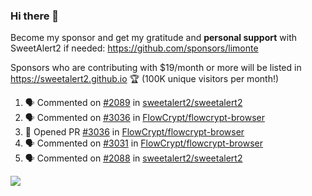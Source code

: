 ### Hi there 👋

Become my sponsor and get my gratitude and **personal support** with SweetAlert2 if needed: https://github.com/sponsors/limonte

Sponsors who are contributing with $19/month or more will be listed in https://sweetalert2.github.io 🏆 (100K unique visitors per month!)

<!--START_SECTION:activity-->
1. 🗣 Commented on [#2089](https://github.com/sweetalert2/sweetalert2/issues/2089) in [sweetalert2/sweetalert2](https://github.com/sweetalert2/sweetalert2)
2. 🗣 Commented on [#3036](https://github.com/FlowCrypt/flowcrypt-browser/issues/3036) in [FlowCrypt/flowcrypt-browser](https://github.com/FlowCrypt/flowcrypt-browser)
3. 💪 Opened PR [#3036](https://github.com/FlowCrypt/flowcrypt-browser/pull/3036) in [FlowCrypt/flowcrypt-browser](https://github.com/FlowCrypt/flowcrypt-browser)
4. 🗣 Commented on [#3031](https://github.com/FlowCrypt/flowcrypt-browser/issues/3031) in [FlowCrypt/flowcrypt-browser](https://github.com/FlowCrypt/flowcrypt-browser)
5. 🗣 Commented on [#2088](https://github.com/sweetalert2/sweetalert2/issues/2088) in [sweetalert2/sweetalert2](https://github.com/sweetalert2/sweetalert2)
<!--END_SECTION:activity-->

![](https://github-readme-stats.vercel.app/api?username=limonte&theme=vue&show_icons=true)
